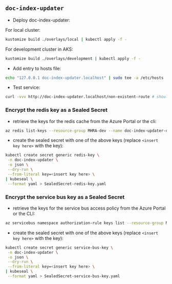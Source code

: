 ## `doc-index-updater`

- Deploy doc-index-updater:

For local cluster:

```bash
kustomize build ./overlays/local | kubectl apply -f -
```

For development cluster in AKS:

```bash
kustomize build ./overlays/development | kubectl apply -f -
```

- Add entry to hosts file:

```bash
echo "127.0.0.1 doc-index-updater.localhost" | sudo tee -a /etc/hosts
```

- Test service:

```bash
curl -vvv http://doc-index-updater.localhost/non-existent-route # should be 404
```

### Encrypt the redis key as a Sealed Secret

- retrieve the keys for the redis cache from the Azure Portal or the cli:

```bash
az redis list-keys --resource-group MHRA-dev --name doc-index-updater-dev --output tsv
```

- create the sealed secret with one of the above keys (replace `<insert key here>` with the key):

```bash
kubectl create secret generic redis-key \
 -n doc-index-updater \
 -o json \
 --dry-run \
 --from-literal key=<insert key here> \
| kubeseal \
 --format yaml > SealedSecret-redis-key.yaml
```

### Encrypt the service bus key as a Sealed Secret

- retrieve the keys for the service bus access policy from the Azure Portal or the CLI:

```bash
az servicebus namespace authorization-rule keys list --resource-group MHRA-dev --namespace-name doc-index-updater-dev --name RootManageSharedAccessKey --output tsv
```

- create the sealed secret with one of the above keys (replace `<insert key here>` with the key):

```bash
kubectl create secret generic service-bus-key \
 -n doc-index-updater \
 -o json \
 --dry-run \
 --from-literal key=<insert key here> \
| kubeseal \
 --format yaml > SealedSecret-service-bus-key.yaml
```
